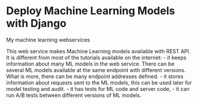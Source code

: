 # Deploy Machine Learning Models with Django
My machine learning webservices

This web service makes Machine Learning models available with REST API. It is different from most of the tutorials available on the internet: 
      - it keeps information about many ML models in the web service. There can be several ML models available at the same endpoint with different versions. What is more, there can be many endpoint addresses defined.
      - it stores information about requests sent to the ML models, this can be used later for model testing and audit.
      - it has tests for ML code and server code,
      - it can run A/B tests between different versions of ML models.
